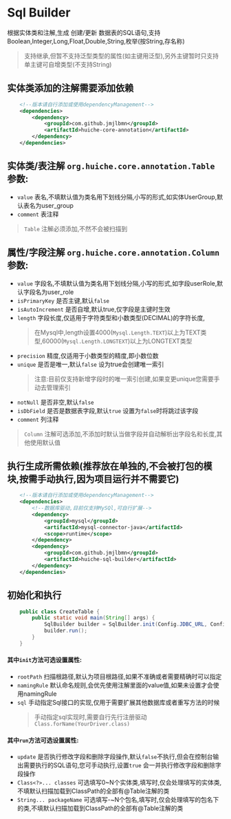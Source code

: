# Sql Builder
根据实体类和注解,生成 创建/更新 数据表的SQL语句,支持Boolean,Integer,Long,Float,Double,String,枚举(按String,存名称)
> 支持继承,但暂不支持泛型类型的属性(如主键用泛型),另外主键暂时只支持单主键可自增类型(不支持String)
## 实体类添加的注解需要添加依赖
```xml
    <!--版本请自行添加或使用dependencyManagement-->
    <dependencies>
        <dependency>
            <groupId>com.github.jmjlbmn</groupId>
            <artifactId>huiche-core-annotation</artifactId>
        </dependency>
    </dependencies>
```

## 实体类/表注解 `org.huiche.core.annotation.Table` 参数:
- `value` 表名,不填默认值为类名用下划线分隔,小写的形式,如实体UserGroup,默认表名为user_group
- `comment` 表注释
> `Table` 注解必须添加,不然不会被扫描到
## 属性/字段注解 `org.huiche.core.annotation.Column` 参数:
- `value` 字段名,不填默认值为类名用下划线分隔,小写的形式,如字段userRole,默认字段名为user_role
- `isPrimaryKey` 是否主键,默认`false`
- `isAutoIncrement` 是否自增,默认true,仅字段是主键时生效
- `length` 字段长度,仅适用于字符类型和小数类型(DECIMAL)的字符长度,
    > 在Mysql中,length设置4000(`Mysql.Length.TEXT`)以上为TEXT类型,60000(`Mysql.Length.LONGTEXT`)以上为LONGTEXT类型
- `precision` 精度,仅适用于小数类型的精度,即小数位数
- `unique` 是否是唯一,默认`false` 设为true会创建唯一索引
    > 注意:目前仅支持新增字段时的唯一索引创建,如果变更unique您需要手动去管理索引
- `notNull` 是否非空,默认`false`
- `isDbField` 是否是数据表字段,默认`true` 设置为`false`时将跳过该字段
- `comment` 列注释
> `Column` 注解可选添加,不添加时默认当做字段并自动解析出字段名和长度,其他使用默认值
## 执行生成所需依赖(推荐放在单独的,不会被打包的模块,按需手动执行,因为项目运行并不需要它)
```xml
    <!--版本请自行添加或使用dependencyManagement-->
    <dependencies>
        <!--数据库驱动,目前仅支持MySQl,可自行扩展-->
        <dependency>
            <groupId>mysql</groupId>
            <artifactId>mysql-connector-java</artifactId>
            <scope>runtime</scope>
        </dependency>
        <dependency>
            <groupId>com.github.jmjlbmn</groupId>
            <artifactId>huiche-sql-builder</artifactId>
        </dependency>
    </dependencies>
```
## 初始化和执行
```java
    public class CreateTable {
        public static void main(String[] args) {
            SqlBuilder builder = SqlBuilder.init(Config.JDBC_URL, Config.JDBC_USER, Config.JDBC_PASSWORD);
            builder.run();
        }
    }
```
#### 其中`init`方法可选设置属性:
- `rootPath` 扫描根路径,默认为项目根路径,如果不准确或者需要精确时可以指定
- `namingRule` 默认命名规则,会优先使用注解里面的value值,如果未设置才会使用namingRule
- `sql` 手动指定Sql接口的实现,仅用于需要扩展其他数据库或者重写方法的时候
    > 手动指定sql实现时,需要自行先行注册驱动`Class.forName(YourDriver.class)`
#### 其中`run`方法可选设置属性:
- `update` 是否执行修改字段和删除字段操作,默认`false`不执行,但会在控制台输出需要执行的SQL语句,您可手动执行,设置`true` 会一并执行修改字段和删除字段操作
- `Class<?>... classes` 可选填写0~N个实体类,填写时,仅会处理填写的实体类,不填默认扫描加载到ClassPath的全部有@Table注解的类
- `String... packageName` 可选填写-~N个包名,填写时,仅会处理填写的包名下的类,不填默认扫描加载到ClassPath的全部有@Table注解的类